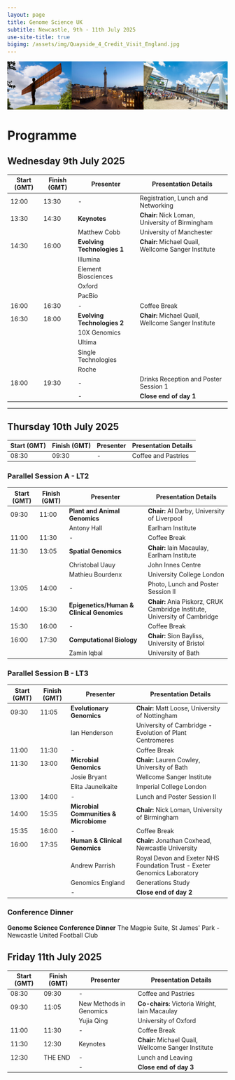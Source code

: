 ```yaml
---
layout: page
title: Genome Science UK
subtitle: Newcastle, 9th - 11th July 2025
use-site-title: true
bigimg: /assets/img/Quayside_4_Credit_Visit_England.jpg
---
```


![Newcastle Upon Tyne](https://github.com/genomescience-org-uk/website/blob/master/assets/img/image.png?raw=true)


# Programme

## Wednesday 9th July 2025

| Start (GMT) | Finish (GMT) | Presenter | Presentation Details |
|------------|------------|-----------|----------------------|
| 12:00     | 13:30     | -         | Registration, Lunch and Networking |
| 13:30     | 14:30     | **Keynotes**  | **Chair:** Nick Loman, University of Birmingham |
|            |          | Matthew Cobb | University of Manchester |
| 14:30     | 16:00     | **Evolving Technologies 1** | **Chair:** Michael Quail, Wellcome Sanger Institute |
|            |          | Illumina |  |
|            |          | Element Biosciences |  |
|            |          | Oxford |  |
|            |          | PacBio |  |
| 16:00     | 16:30     | -         | Coffee Break |
| 16:30     | 18:00     | **Evolving Technologies 2** | **Chair:** Michael Quail, Wellcome Sanger Institute |
|            |          | 10X Genomics |  |
|            |          | Ultima |  |
|            |          | Single Technologies |  |
|            |          | Roche |  |
| 18:00     | 19:30     | -         | Drinks Reception and Poster Session 1 |
|            |          | -         | **Close end of day 1** |

---

## Thursday 10th July 2025

| Start (GMT) | Finish (GMT) | Presenter | Presentation Details |
|------------|------------|-----------|----------------------|
| 08:30     | 09:30     | -         | Coffee and Pastries |

### **Parallel Session A - LT2**

| Start (GMT) | Finish (GMT) | Presenter | Presentation Details |
|------------|------------|-----------|----------------------|
| 09:30     | 11:00     | **Plant and Animal Genomics** | **Chair:** Al Darby, University of Liverpool |
|            |          | Antony Hall  | Earlham Institute |
| 11:00     | 11:30     | -         | Coffee Break |
| 11:30     | 13:05     | **Spatial Genomics** | **Chair:** Iain Macaulay, Earlham Institute |
|            |          | Christobal Uauy | John Innes Centre |
|            |          | Mathieu Bourdenx | University College London  |
| 13:05     | 14:00     | -         | Photo, Lunch and Poster Session II |
| 14:00     | 15:30     | **Epigenetics/Human & Clinical Genomics** | **Chair:** Ania Piskorz, CRUK Cambridge Institute, University of Cambridge |
| 15:30     | 16:00     | -         | Coffee Break |
| 16:00     | 17:30     | **Computational Biology** | **Chair:** Sion Bayliss, University of Bristol |
|            |          | Zamin Iqbal  | University of Bath |

### **Parallel Session B - LT3**

| Start (GMT) | Finish (GMT) | Presenter | Presentation Details |
|------------|------------|-----------|----------------------|
| 09:30     | 11:05     | **Evolutionary Genomics** | **Chair:** Matt Loose, University of Nottingham |
|            |          | Ian Henderson | University of Cambridge - Evolution of Plant Centromeres |
| 11:00     | 11:30     | -         | Coffee Break |
| 11:30     | 13:00     | **Microbial Genomics** | **Chair:** Lauren Cowley, University of Bath |
|            |          | Josie Bryant | Wellcome Sanger Institute |
|            |          | Elita Jauneikaite | Imperial College London |
| 13:00     | 14:00     | -         | Lunch and Poster Session II |
| 14:00     | 15:35     | **Microbial Communities & Microbiome** | **Chair:** Nick Loman, University of Birmingham |
| 15:35     | 16:00     | -         | Coffee Break |
| 16:00     | 17:35     | **Human & Clinical Genomics** | **Chair:** Jonathan Coxhead, Newcastle University |
|            |          | Andrew Parrish | Royal Devon and Exeter NHS Foundation Trust - Exeter Genomics Laboratory |
|            |          | Genomics England | Generations Study |
|            |          | -         | **Close end of day 2** |

### **Conference Dinner**

 **Genome Science Conference Dinner** 
The Magpie Suite, St James' Park - Newcastle United Football Club 



## Friday 11th July 2025

| Start (GMT) | Finish (GMT) | Presenter | Presentation Details |
|------------|------------|-----------|----------------------|
| 08:30     | 09:30     | -         | Coffee and Pastries |
| 09:30     | 11:05     | New Methods in Genomics | **Co-chairs:** Victoria Wright, Iain Macaulay |
|            |          | Yujia Qing | University of Oxford |
| 11:00     | 11:30     | -         | Coffee Break |
| 11:30     | 12:30     | Keynotes | **Chair:** Michael Quail, Wellcome Sanger Institute |
| 12:30     | THE END   | -         | Lunch and Leaving |
|            |          | -         | **Close end of day 3** |



